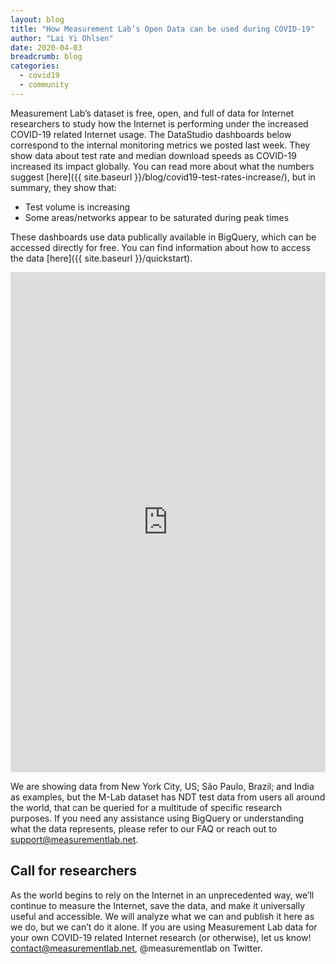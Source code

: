 ```yaml
---
layout: blog
title: "How Measurement Lab’s Open Data can be used during COVID-19"
author: "Lai Yi Ohlsen"
date: 2020-04-03
breadcrumb: blog
categories:
  - covid19
  - community
---
```


Measurement Lab’s dataset is free, open, and full of data for Internet researchers to study how the Internet is performing under the increased COVID-19 related Internet usage. The DataStudio dashboards below correspond to the internal monitoring metrics we posted last week. They show data about test rate and median download speeds as COVID-19 increased its impact globally.<!--more--> You can read more about what the numbers suggest [here]({{ site.baseurl }}/blog/covid19-test-rates-increase/), but in summary, they show that:

* Test volume is increasing
* Some areas/networks appear to be saturated during peak times

These dashboards use data publically available in BigQuery, which can be accessed directly for free. You can find information about how to access the data [here]({{ site.baseurl }}/quickstart).

<iframe src="https://datastudio.google.com/embed/reporting/100hLnT1wz9h1-2aLItUi8aAxlRu28lLy/page/fP5KB" frameborder="0" style="width:100%; height:800px; border:0" allowfullscreen></iframe>

We are showing data from New York City, US; São Paulo, Brazil; and India as examples, but the M-Lab dataset has NDT test data from users all around the world, that can be queried for a multitude of specific research purposes. If you need any assistance using BigQuery or understanding what the data represents, please refer to our FAQ or reach out to support@measurementlab.net.

## Call for researchers

As the world begins to rely on the Internet in an unprecedented way, we’ll continue to measure the Internet, save the data, and make it universally useful and accessible. We will analyze what we can and publish it here as we do, but we can’t do it alone. If you are using Measurement Lab data for your own COVID-19 related Internet research (or otherwise), let us know! contact@measurementlab.net, @measurementlab on Twitter.